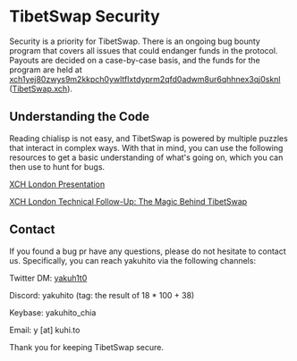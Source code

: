 # TibetSwap Security

Security is a priority for TibetSwap. There is an ongoing bug bounty program that covers all issues that could endanger funds in the protocol. Payouts are decided on a case-by-case basis, and the funds for the program are held at [xch1yej80zwys9m2kkpch0ywltflxtdyprm2qfd0adwm8ur6qhhnex3qj0sknl](https://www.spacescan.io/address/xch1yej80zwys9m2kkpch0ywltflxtdyprm2qfd0adwm8ur6qhhnex3qj0sknl) ([TibetSwap.xch](https://tibetswap.xch.cx/)).

## Understanding the Code

Reading chialisp is not easy, and TibetSwap is powered by multiple puzzles that interact in complex ways. With that in mind, you can use the following resources to get a basic understanding of what's going on, which you can then use to hunt for bugs.


[XCH London Presentation](https://pitch.com/public/b3854be9-7714-4b02-9a65-04b3972cfe29)

[XCH London Technical Follow-Up: The Magic Behind TibetSwap](https://youtu.be/JWK32glsyUY)

## Contact

If you found a bug pr have any questions, please do not hesitate to contact us. Specifically, you can reach yakuhito via the following channels:


Twitter DM: [yakuh1t0](https://twitter.com/yakuh1t0)

Discord: yakuhito (tag: the result of 18 * 100 + 38)

Keybase: yakuhito_chia

Email: y [at] kuhi.to



Thank you for keeping TibetSwap secure.